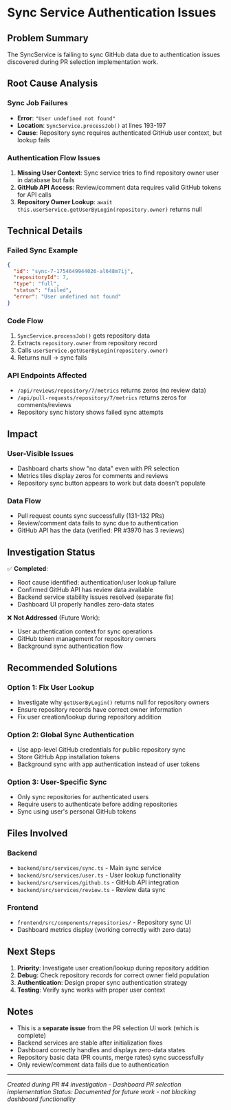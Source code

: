 # Sync Service Authentication Issues

## Problem Summary

The SyncService is failing to sync GitHub data due to authentication issues discovered during PR selection implementation work.

## Root Cause Analysis

### Sync Job Failures
- **Error**: `"User undefined not found"`
- **Location**: `SyncService.processJob()` at lines 193-197
- **Cause**: Repository sync requires authenticated GitHub user context, but lookup fails

### Authentication Flow Issues
1. **Missing User Context**: Sync service tries to find repository owner user in database but fails
2. **GitHub API Access**: Review/comment data requires valid GitHub tokens for API calls
3. **Repository Owner Lookup**: `await this.userService.getUserByLogin(repository.owner)` returns null

## Technical Details

### Failed Sync Example
```json
{
  "id": "sync-7-1754649944026-al648m7ij",
  "repositoryId": 7,
  "type": "full", 
  "status": "failed",
  "error": "User undefined not found"
}
```

### Code Flow
1. `SyncService.processJob()` gets repository data
2. Extracts `repository.owner` from repository record
3. Calls `userService.getUserByLogin(repository.owner)` 
4. Returns null → sync fails

### API Endpoints Affected
- `/api/reviews/repository/7/metrics` returns zeros (no review data)
- `/api/pull-requests/repository/7/metrics` returns zeros for comments/reviews
- Repository sync history shows failed sync attempts

## Impact

### User-Visible Issues
- Dashboard charts show "no data" even with PR selection
- Metrics tiles display zeros for comments and reviews
- Repository sync button appears to work but data doesn't populate

### Data Flow
- Pull request counts sync successfully (131-132 PRs)
- Review/comment data fails to sync due to authentication
- GitHub API has the data (verified: PR #3970 has 3 reviews)

## Investigation Status

✅ **Completed**:
- Root cause identified: authentication/user lookup failure
- Confirmed GitHub API has review data available
- Backend service stability issues resolved (separate fix)
- Dashboard UI properly handles zero-data states

❌ **Not Addressed** (Future Work):
- User authentication context for sync operations
- GitHub token management for repository owners
- Background sync authentication flow

## Recommended Solutions

### Option 1: Fix User Lookup
- Investigate why `getUserByLogin()` returns null for repository owners
- Ensure repository records have correct owner information
- Fix user creation/lookup during repository addition

### Option 2: Global Sync Authentication  
- Use app-level GitHub credentials for public repository sync
- Store GitHub App installation tokens
- Background sync with app authentication instead of user tokens

### Option 3: User-Specific Sync
- Only sync repositories for authenticated users
- Require users to authenticate before adding repositories  
- Sync using user's personal GitHub tokens

## Files Involved

### Backend
- `backend/src/services/sync.ts` - Main sync service
- `backend/src/services/user.ts` - User lookup functionality
- `backend/src/services/github.ts` - GitHub API integration
- `backend/src/services/review.ts` - Review data sync

### Frontend  
- `frontend/src/components/repositories/` - Repository sync UI
- Dashboard metrics display (working correctly with zero data)

## Next Steps

1. **Priority**: Investigate user creation/lookup during repository addition
2. **Debug**: Check repository records for correct owner field population
3. **Authentication**: Design proper sync authentication strategy
4. **Testing**: Verify sync works with proper user context

## Notes

- This is a **separate issue** from the PR selection UI work (which is complete)
- Backend services are stable after initialization fixes
- Dashboard correctly handles and displays zero-data states
- Repository basic data (PR counts, merge rates) sync successfully
- Only review/comment data fails due to authentication

---
*Created during PR #4 investigation - Dashboard PR selection implementation*
*Status: Documented for future work - not blocking dashboard functionality*